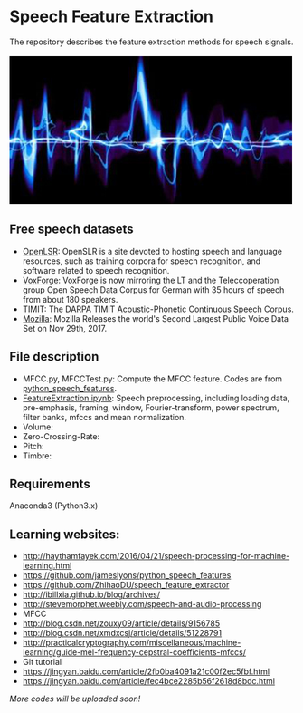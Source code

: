# Speech Feature Extraction
The repository describes the feature extraction methods for speech signals.<br><br>
![](/speech1.jpg)

## Free speech datasets
* [OpenLSR](http://www.openslr.org): OpenSLR is a site devoted to hosting speech and language resources, such as training corpora for speech recognition, and software related to speech recognition.
* [VoxForge](http://www.voxforge.org/): VoxForge is now mirroring the LT and the Teleccoperation group Open Speech Data Corpus for German with 35 hours of speech from about 180 speakers. 
* TIMIT: The DARPA TIMIT Acoustic-Phonetic Continuous Speech Corpus.
* [Mozilla](https://medium.com/mozilla-open-innovation/sharing-our-common-voice-mozilla-releases-second-largest-public-voice-data-set-e88f7d6b7666): Mozilla Releases the world's Second Largest Public Voice Data Set on Nov 29th, 2017.

## File description
* MFCC.py, MFCCTest.py: Compute the MFCC feature. Codes are from [python_speech_features](https://github.com/jameslyons/python_speech_features).
* [FeatureExtraction.ipynb](/FeatureExtraction.ipynb): Speech preprocessing, including loading data, pre-emphasis, framing, window, Fourier-transform, power spectrum, filter banks, mfccs and mean normalization.
* Volume:
* Zero-Crossing-Rate:
* Pitch:
* Timbre:

## Requirements
Anaconda3 (Python3.x)

## Learning websites:
* http://haythamfayek.com/2016/04/21/speech-processing-for-machine-learning.html
* https://github.com/jameslyons/python_speech_features
* https://github.com/ZhihaoDU/speech_feature_extractor
* http://ibillxia.github.io/blog/archives/
* http://stevemorphet.weebly.com/speech-and-audio-processing
* MFCC
 * http://blog.csdn.net/zouxy09/article/details/9156785
 * http://blog.csdn.net/xmdxcsj/article/details/51228791
 * http://practicalcryptography.com/miscellaneous/machine-learning/guide-mel-frequency-cepstral-coefficients-mfccs/
* Git tutorial
 * https://jingyan.baidu.com/article/2fb0ba4091a21c00f2ec5fbf.html
 * https://jingyan.baidu.com/article/fec4bce2285b56f2618d8bdc.html


*More codes will be uploaded soon!*
